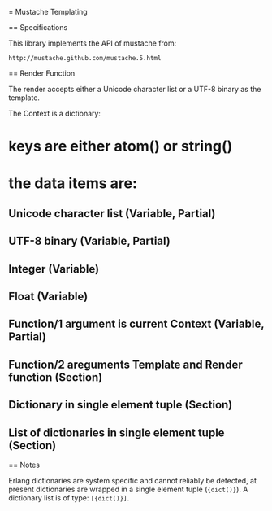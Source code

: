 = Mustache Templating

== Specifications

This library implements the API of mustache from:

  `http://mustache.github.com/mustache.5.html`


== Render Function

The render accepts either a Unicode character list or a UTF-8 binary
as the template.

The Context is a dictionary:

# keys are either atom() or string()
# the data items are:
## Unicode character list (Variable, Partial)
## UTF-8 binary (Variable, Partial)
## Integer (Variable)
## Float (Variable)
## Function/1 argument is current Context (Variable, Partial)
## Function/2 areguments Template and Render function (Section)
## Dictionary in single element tuple (Section)
## List of dictionaries in single element tuple (Section)


== Notes

Erlang dictionaries are system specific and cannot reliably be detected,
at present dictionaries are wrapped in a single element tuple (`{dict()}`).
A dictionary list is of type: `[{dict()}]`.
